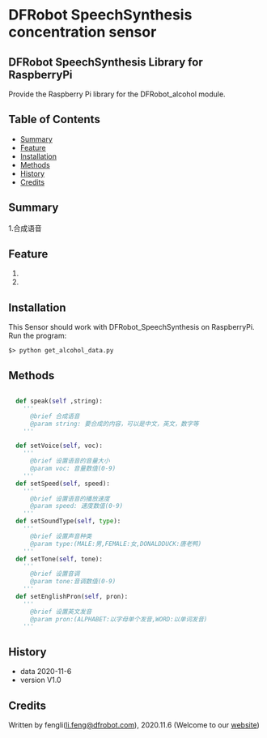 # DFRobot SpeechSynthesis concentration sensor



## DFRobot SpeechSynthesis Library for RaspberryPi

Provide the Raspberry Pi library for the DFRobot_alcohol module.

## Table of Contents

* [Summary](#summary)
* [Feature](#feature)
* [Installation](#installation)
* [Methods](#methods)
* [History](#history)
* [Credits](#credits)

## Summary

   1.合成语音<br>

## Feature

  1. <br>
  2. <br>

## Installation

This Sensor should work with DFRobot_SpeechSynthesis on RaspberryPi. <br>
Run the program:

```
$> python get_alcohol_data.py
```

## Methods

```py

  def speak(self ,string):
    '''
      @brief 合成语音
      @param string: 要合成的内容，可以是中文，英文，数字等
    '''

  def setVoice(self, voc):
    '''
      @brief 设置语音的音量大小
      @param voc: 音量数值(0-9)
    '''
  def setSpeed(self, speed):
    '''
      @brief 设置语音的播放速度
      @param speed: 速度数值(0-9)
    '''
  def setSoundType(self, type):
    '''
      @brief 设置声音种类
      @param type:(MALE:男,FEMALE:女,DONALDDUCK:唐老鸭)
    '''
  def setTone(self, tone):
    '''
      @brief 设置音调
      @param tone:音调数值(0-9)
    '''
  def setEnglishPron(self, pron): 
    '''
      @brief 设置英文发音
      @param pron:(ALPHABET:以字母单个发音,WORD:以单词发音)
    '''
```
## History

- data 2020-11-6
- version V1.0


## Credits

Written by fengli(li.feng@dfrobot.com), 2020.11.6 (Welcome to our [website](https://www.dfrobot.com/))